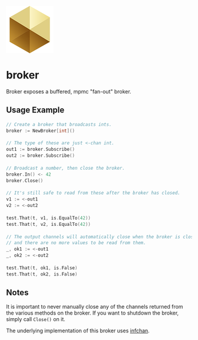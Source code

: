 ![](icon.png)

# broker

Broker exposes a buffered, mpmc "fan-out" broker.

## Usage Example

```go
// Create a broker that broadcasts ints.
broker := NewBroker[int]()

// The type of these are just <-chan int.
out1 := broker.Subscribe()
out2 := broker.Subscribe()

// Broadcast a number, then close the broker.
broker.In() <- 42
broker.Close()

// It's still safe to read from these after the broker has closed.
v1 := <-out1
v2 := <-out2

test.That(t, v1, is.EqualTo(42))
test.That(t, v2, is.EqualTo(42))

// The output channels will automatically close when the broker is closed
// and there are no more values to be read from them.
_, ok1 := <-out1
_, ok2 := <-out2

test.That(t, ok1, is.False)
test.That(t, ok2, is.False)
```

## Notes

It is important to never manually close any of the channels returned from the
various methods on the broker.  If you want to shutdown the broker, simply call
`Close()` on it.

The underlying implementation of this broker uses
[infchan](https://github.com/lukejoshuapark/infchan).
